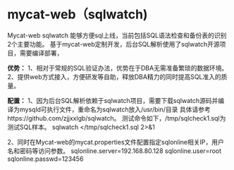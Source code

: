 # mycat-web（sqlwatch)

Mycat-web sqlwatch 能够方便sql上线，当前包括SQL语法检查和备份表的识别2个主要功能。
基于mycat-web定制开发，后台SQL解析使用了sqlwatch开源项目，需要编译部署，

<b>优势：</b>
1、相对于常规的SQL验证办法，优势在于DBA无需准备繁琐的数据环境。
2、提供web方式接入，方便研发等自助，释放DBA精力的同时提高SQL准入的质量。


<b>配置：</b>
1、因为后台SQL解析依赖于sqlwatch项目，需要下载sqlwatch源码并编译为mysqld可执行文件，重命名为sqlwatch放入/usr/bin/目录
具体请参考https://github.com/zjjxxlgb/sqlwatch。
测试命令如下，/tmp/sqlcheck1.sql为测试SQL样本。
sqlwatch   </tmp/sqlcheck1.sql 2>&1 

2、同时在Mycat-web的mycat.properties文件配置指定sqlonline相关IP，用户名和密码等访问参数。
sqlonline.server=192.168.80.128
sqlonline.user=root
sqlonline.passwd=123456

